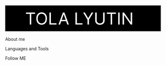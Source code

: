 ![Header](https://github.com/TolaLytin/tolalytin/blob/main/assets/Untitled.png)

About me

Languages and Tools

Follow ME
